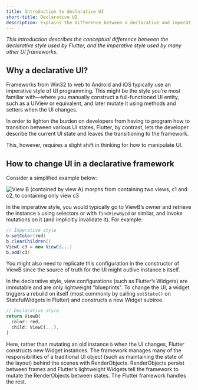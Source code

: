 ```yaml
---
title: Introduction to declarative UI
short-title: Declarative UI
description: Explains the difference between a declarative and imperative programming style.
---
```


_This introduction describes the conceptual difference between the
declarative style used by Flutter, and the imperative style used by
many other UI frameworks._

## Why a declarative UI?

Frameworks from Win32 to web to Android and iOS typically use an imperative
style of UI programming. This might be the style you’re most familiar
with&mdash;where you manually construct a full-functioned UI entity,
such as a UIView or equivalent, and later mutate it using methods and
setters when the UI changes.

In order to lighten the burden on developers from having to program how to
transition between various UI states, Flutter, by contrast,
lets the developer describe the current UI state and leaves the
transitioning to the framework.

This, however, requires a slight shift in thinking for how to manipulate UI.

## How to change UI in a declarative framework

Consider a simplified example below:

<img src="/images/declarativeUIchanges.png" alt="View B (contained by view A) morphs from containing two views, c1 and c2, to containing only view c3">

In the imperative style, you would typically go to ViewB’s owner
and retrieve the instance `b` using selectors or with `findViewById` or similar,
and invoke mutations on it (and implicitly invalidate it). For example:

```java
// Imperative style
b.setColor(red)
b.clearChildren()
ViewC c3 = new ViewC(...)
b.add(c3)
```

You might also need to replicate this configuration in the constructor of
ViewB since the source of truth for the UI might outlive instance `b` itself.

In the declarative style, view configurations (such as Flutter’s Widgets)
are immutable and are only lightweight "blueprints". To change the UI,
a widget triggers a rebuild on itself (most commonly by calling `setState()`
on StatefulWidgets in Flutter) and constructs a new Widget subtree.

<!-- skip -->
```dart
// Declarative style
return ViewB(
  color: red,
  child: ViewC(...),
)
```

Here, rather than mutating an old instance `b` when the UI changes,
Flutter constructs new Widget instances. The framework manages many of the
responsibilities of a traditional UI object (such as maintaining the
state of the layout) behind the scenes with RenderObjects.
RenderObjects persist between frames and Flutter’s lightweight Widgets
tell the framework to mutate the RenderObjects between states.
The Flutter framework handles the rest.

